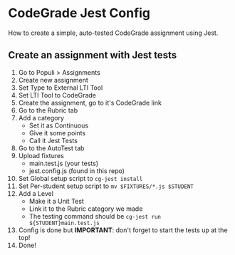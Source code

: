 # CodeGrade Jest Config

How to create a simple, auto-tested CodeGrade assignment using Jest.

## Create an assignment with Jest tests

1. Go to Populi > Assignments
2. Create new assignment
3. Set Type to External LTI Tool
4. Set LTI Tool to CodeGrade
5. Create the assignment, go to it's CodeGrade link
6. Go to the Rubric tab
7. Add a category
    * Set it as Continuous
    * Give it some points
    * Call it Jest Tests
9. Go to the AutoTest tab
10. Upload fixtures
    * main.test.js (your tests)
    * jest.config.js (found in this repo)
11. Set Global setup script to `cg-jest install`
12. Set Per-student setup script to `mv $FIXTURES/*.js $STUDENT`
13. Add a Level
    * Make it a Unit Test
    * Link it to the Rubric category we made
    * The testing command should be `cg-jest run ${STUDENT}main.test.js`
14. Config is done but **IMPORTANT**: don't forget to start the tests up at the top!
15. Done!

